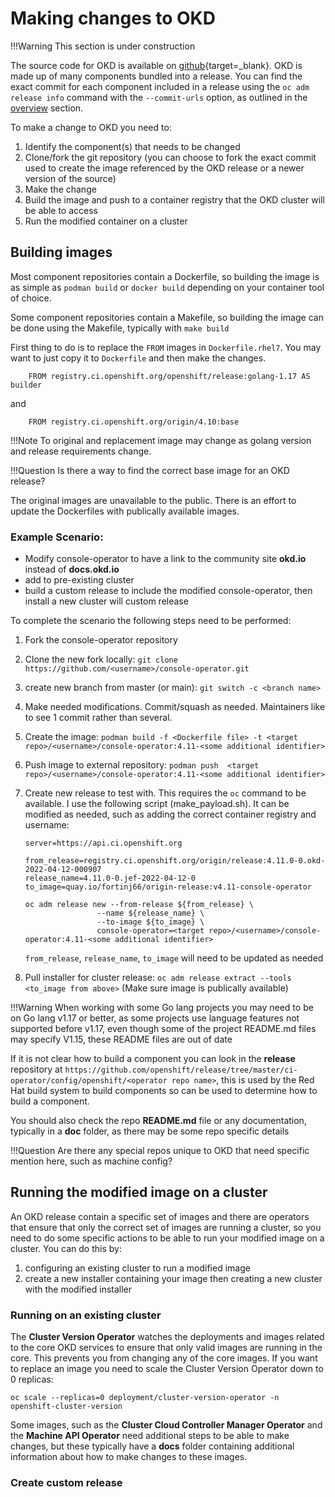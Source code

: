 # Making changes to OKD

<!--- cSpell:ignore podman Dockerfiles toolset -->

!!!Warning
    This section is under construction
    
The source code for OKD is available on [github](https://github.com/openshift){target=_blank}.  OKD is made up of many components bundled into a release.  You can find the exact commit for each component included in a release using the `oc adm release info` command with the `--commit-urls` option, as outlined in the [overview](./index.md#okd-releases) section.

To make a change to OKD you need to:

1. Identify the component(s) that needs to be changed
2. Clone/fork the git repository (you can choose to fork the exact commit used to create the image referenced by the OKD release or a newer version of the source)
3. Make the change
4. Build the image and push to a container registry that the OKD cluster will be able to access
5. Run the modified container on a cluster

## Building images

Most component repositories contain a Dockerfile, so building the image is as simple as `podman build` or `docker build` depending on your container tool of choice.

Some component repositories contain a Makefile, so building the image can be done using the Makefile, typically with `make build`

First thing to do is to replace the `FROM` images in `Dockerfile.rhel7`.  You may want to just copy it to `Dockerfile` and then make the changes. 

```
    FROM registry.ci.openshift.org/openshift/release:golang-1.17 AS builder
```
and
```
    FROM registry.ci.openshift.org/origin/4.10:base
```

!!!Note 
    To original and replacement image may change as golang version and release requirements change.

!!!Question
    Is there a way to find the correct base image for an OKD release?

The original images are unavailable to the public. There is an effort to update the Dockerfiles with publically available images.

### Example Scenario:

- Modify console-operator to have a link to the community site **okd.io** instead of **docs.okd.io**
- add to pre-existing cluster
- build a custom release to include the modified console-operator, then install a new cluster will custom release

To complete the scenario the following steps need to be performed:

1. Fork the console-operator repository
2. Clone the new fork locally: `git clone https://github.com/<username>/console-operator.git`
3. create new branch from master (or main):  `git switch -c <branch name>`
4. Make needed modifications.  Commit/squash as needed.  Maintainers like to see 1 commit rather than several.
5. Create the image: `podman build -f <Dockerfile file> -t <target repo>/<username>/console-operator:4.11-<some additional identifier>`    
6. Push image to external repository: `podman push  <target repo>/<username>/console-operator:4.11-<some additional identifier>`    
7. Create new release to test with.  This requires the `oc` command to be available.  I use the following script (make_payload.sh).  It can be modified as needed, such as adding the correct container registry and username:

    ```shell
    server=https://api.ci.openshift.org

    from_release=registry.ci.openshift.org/origin/release:4.11.0-0.okd-2022-04-12-000907
    release_name=4.11.0-0.jef-2022-04-12-0
    to_image=quay.io/fortinj66/origin-release:v4.11-console-operator

    oc adm release new --from-release ${from_release} \
                    --name ${release_name} \
                    --to-image ${to_image} \
                    console-operator=<target repo>/<username>/console-operator:4.11-<some additional identifier>
    ```

    `from_release`, `release_name`, `to_image` will need to be updated as needed  
    
8. Pull installer for cluster release: `oc adm release extract --tools <to_image from above>`  (Make sure image is publically available)

    
!!!Warning
    When working with some Go lang projects you may need to be on Go lang v1.17 or better, as some projects use language features not supported before v1.17, even though some of the project README.md files may specify V1.15, these README files are out of date

If it is not clear how to build a component you can look in the **release** repository at `https://github.com/openshift/release/tree/master/ci-operator/config/openshift/<operator repo name>`, this is used by the Red Hat build system to build components so can be used to determine how to build a component.

You should also check the repo **README.md** file or any documentation, typically in a **doc** folder, as there may be some repo specific details

!!!Question
    Are there any special repos unique to OKD that need specific mention here, such as machine config?

## Running the modified image on a cluster

An OKD release contain a specific set of images and there are operators that ensure that only the correct set of images are running a cluster, so you need to do some specific actions to be able to run your modified image on a cluster.  You can do this by:

1. configuring an existing cluster to run a modified image
2. create a new installer containing your image then creating a new cluster with the modified installer

### Running on an existing cluster

The **Cluster Version Operator** watches the deployments and images related to the core OKD services to ensure that only valid images are running in the core.  This prevents you from changing any of the core images.  If you want to replace an image you need to scale the Cluster Version Operator down to 0 replicas:

``` shell
oc scale --replicas=0 deployment/cluster-version-operator -n openshift-cluster-version
```

Some images, such as the **Cluster Cloud Controller Manager Operator** and the **Machine API Operator** need additional steps to be able to make changes, but these typically have a **docs** folder containing additional information about how to make changes to these images.

### Create custom release
